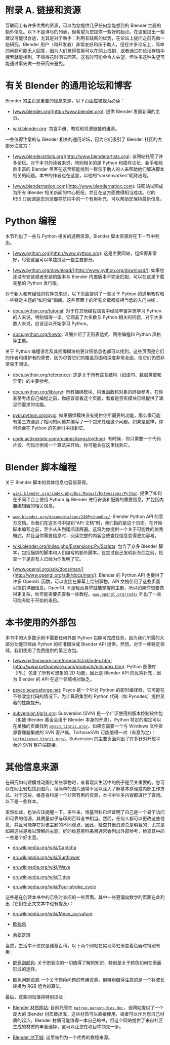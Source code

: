 # 附录 A. 链接和资源

互联网上有许多优秀的资源，可以为您提供几乎任何您能想到的 Blender 主题的额外信息。以下不是详尽的列表，但希望为您提供一些好的起点。在这里提出一些建议可能很合适，尤其是对于新手：利用互联网的优势，在论坛上提问之前先做一些研究。Blender 用户（和开发者）非常友好和乐于助人，但在许多论坛上，简单的问题可能无人回答，因为人们觉得答案可以在网上找到，或者通过在论坛存档中搜索就能找到，不值得花时间去回答。这有时可能会令人失望，但许多这种失望可能通过事先做一些研究来避免。

# 有关 Blender 的通用论坛和博客

Blender 的主页是重要的信息来源，以下页面应被视为必读：

+   [www.blender.org](http://www.blender.org): 提供 Blender 发展新闻的主页。

+   [wiki.blender.org](http://wiki.blender.org): 包含手册、教程和资源链接的维基。

一些值得注意的与 Blender 相关的通用论坛，因为它们吸引了 Blender 社区的大部分注意力：

+   [www.blenderartists.org](http://www.blenderartists.org): 该网站托管了许多论坛。对于本书的读者来说，特别相关的是 Python 和插件论坛，新手和经验丰富的 Blender 黑客在这里都能找到一群乐于助人的人来帮助他们解决脚本相关的问题。本书的作者也在这里，以他的“varkenvarken”昵称出现。

+   [www.blendernation.com](http://www.blendernation.com): 该网站试图成为所有 Blender 相关新闻的中心枢纽，并且在这方面做得相当成功。它的 RSS 订阅源是您浏览器导航栏中的一个有用补充，可以帮助您保持最新信息。

# Python 编程

本节列出了一些与 Python 相关的通用资源。Blender 脚本资源将在下一节中列出。

+   [www.python.org](http://www.python.org): 这是主要网站，组织得非常好，尽管这里可以单独提及一些主要部分。

+   [www.python.org/download/](http://www.python.org/download/): 如果您还没有安装或者安装的版本与 Blender 内置版本不完全匹配，可以在这里下载完整的 Python 发行版。

对于新人和有经验的程序员来说，以下页面提供了一些关于 Python 的通用教程和一些特定主题的“如何做”指南。这些页面上的所有文章都有相当低的入门曲线：

+   [docs.python.org/tutorial](http://docs.python.org/tutorial): 对于在其他编程语言中经验丰富并想学习 Python 的人来说，特别值得一读。它涵盖了大多数与 Python 相关的问题，对于大多数人来说，应该足以开始学习 Python。

+   [docs.python.org/howto](http://docs.python.org/howto): 详细介绍了正则表达式、网络编程和 Python 风格等主题。

关于 Python 编程语言及其捆绑模块的更详细信息也都可以找到。这些页面是它们的作者和维护者的荣誉，因为尽管它们的覆盖范围和深度非常全面，但它们仍然非常易于阅读。

+   [docs.python.org/reference/](http://docs.python.org/reference/): 这是关于所有语言结构（如语句、数据类型和异常）的主要参考。

+   [docs.python.org/library/](http://docs.python.org/library/): 所有捆绑模块、内置函数和对象的终极参考。在你甚至考虑自己编程之前，你应该查看这个页面，看看是否有模块已经提供了满足你需求的功能。

+   [pypi.python.org/pypi](http://pypi.python.org/pypi): 如果捆绑模块没有提供你所需要的功能，那么很可能有第三方遇到了相同的问题并编写了一个包来处理这个问题。如果是这样，你可能会在 Python 的包索引中找到它。

+   [code.activestate.com/recipes/langs/python/](http://code.activestate.com/recipes/langs/python/): 有时候，你只需要一个代码片段、代码示例或一个算法来开始。你可能会在这里找到它。

# Blender 脚本编程

关于 Blender 脚本的具体信息也容易获得。

+   [`wiki.blender.org/index.php/Doc:Manual/Extensions/Python`](http://wiki.blender.org/index.php/Doc:Manual/Extensions/Python): 提供了如何在不同平台上使用 Python 与 Blender 进行安装和配置的重要信息，并包括内置编辑器的相关信息。

+   [`www.blender.org/documentation/249PythonDoc/`](http://www.blender.org/documentation/249PythonDoc/): Blender Python API 的官方文档。当我们在这本书中提到“API 文档”时，我们指的是这个页面。在开始脚本编写之前，至少从头到尾阅读两遍。这将为你提供一个关于可能性的优秀概述，并且当你需要信息时，阅读完整的内容会使查找信息变得更加容易。

+   [wiki.blender.org/index.php/Extensions:Py/Scripts](http://wiki.blender.org/index.php/Extensions:Py/Scripts): 包含了众多 Blender 脚本，包括捆绑的脚本和人们编写的额外脚本。在尝试自己发明新东西之前，检查一下是否有人已经为你发明了它。

+   [www.opengl.org/sdk/docs/man/](http://www.opengl.org/sdk/docs/man/): Blender 的 Python API 也提供了许多 OpenGL 函数，可以直接在屏幕上绘制事物。API 文档引用了这些页面以提供详细信息。OpenGL 不是轻而易举就能掌握的主题，所以如果你想要做得更复杂，你可能需要先查看一些教程。[`www.opengl.org/code/`](http://www.opengl.org/code/) 列出了一些可能有助于开始的条目。

# 本书使用的外部包

本书中的大多数示例不需要任何外部 Python 包即可完成任务，因为我们所需的大部分功能已经由 Python 的标准模块或 Blender API 提供。然而，对于一些特定领域，我们使用了免费提供的第三方包。

+   [www.pythonware.com/products/pil/index.htm](http://www.pythonware.com/products/pil/index.htm): Python 图像库（PIL）包含了所有可想象的 2D 功能，因此是 Blender API 的优秀补充，因为 Blender 的 API 在这个领域相对缺乏。

+   [psyco.sourceforge.net:](http://psyco.sourceforge.net:) Psyco 是一个针对 Python 的即时编译器，它可能在不修改您代码的情况下，为计算密集型的 Python 代码（如 Pynodes）提供显著的性能提升。

+   [subversion.tigris.org](http://subversion.tigris.org): Subversion (SVN) 是一个广泛使用的版本控制软件包（也被 Blender 基金会用于 Blender 本身的开发）。Python 特定的绑定可以在单独的页面找到 [`pysvn.tigris.org/`](http://pysvn.tigris.org/)。如果您需要一个与 Windows 文件资源管理器集成的 SVN 客户端，TortoiseSVN 可能值得一试（有意为之）：[`tortoisesvn.tigris.org/`](http://tortoisesvn.tigris.org/)。Subversion 的主要页面列出了许多针对开放平台的 SVN 客户端链接。

# 其他信息来源

在研究如何建模或动画化某些事物时，查看现实生活中的例子是至关重要的。您可以在网上轻松找到图片，但简单的图片通常不足以深入了解基本原理或内部工作方式。对于这些，维基百科是一个非常有用的资源，本书中许多内容都进行了咨询。以下是一些样本。

虽然如此，也许应该提醒一下。多年来，维基百科已经证明了自己是一个易于访问和可靠的信源，其质量似乎与印刷百科全书相当。然而，任何人都可以更改这些信息，并且可能存在对该主题的不同观点，因此，检查其他资源总是明智的，尤其是如果这些是难以理解的主题。好的维基百科条目通常会列出外部参考，检查其中的一些是个好主意。

+   [en.wikipedia.org/wiki/Captcha](http://en.wikipedia.org/wiki/Captcha)

+   [en.wikipedia.org/wiki/Sunflower](http://en.wikipedia.org/wiki/Sunflower)

+   [en.wikipedia.org/wiki/Wave](http://en.wikipedia.org/wiki/Wave)

+   [en.wikipedia.org/wiki/Tides](http://en.wikipedia.org/wiki/Tides)

+   [en.wikipedia.org/wiki/Four-stroke_cycle](http://en.wikipedia.org/wiki/Four-stroke_cycle)

这些是在创建本书中的示例时查阅的一些页面。其中一些更偏向数学的页面在此列出（它们在正文文本中也有提及）：

+   [en.wikipedia.org/wiki/Mean_curvature](http://en.wikipedia.org/wiki/Mean_curvature)

+   [欧拉角](http://en.wikipedia.org/wiki/Euler_angle)

+   [余弦定理](http://en.wikipedia.org/wiki/Law_of_cosines)

当然，生活中不仅仅是维基百科，以下两个网站在实现彩虹渐变着色器时特别有用：

+   [肥皂泡颜色](http://www.exploratorium.edu/ronh/bubbles/bubble_colors.html): 关于肥皂泡的一切值得了解的知识，特别是关于颜色如何在表面形成的途径。

+   [颜色问题资源](http://www.philiplaven.com/p19.html) 一个关于颜色问题的有用资源，但特别值得注意的是一个将波长转换为 RGB 组合的算法。

最后，这些网站值得特别提及：

+   [Blender 材质网站](http://www.blender-materials.org/): 目前托管在 [`matrep.parastudios.de/`](http://matrep.parastudios.de/)，该网站提供了一个庞大的 Blender 材质数据库，这些材质可以直接使用，或者可以作为您自己材质的起点。Blender 材质可能值得一本自己的书，但这个网站提供了来自社区生成的材质的丰富选择，这可以让您在项目中领先一步。

+   [Blender 地下城](http://blenderunderground.com/): 这里被列为一个优秀的教程来源。
